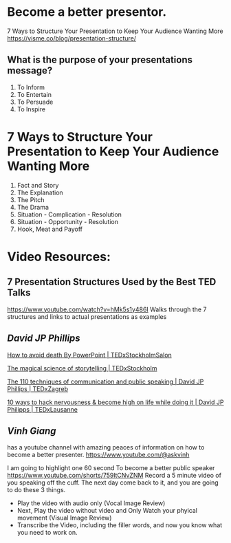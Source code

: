# Become a better presentor.

7 Ways to Structure Your Presentation to Keep Your Audience Wanting More
https://visme.co/blog/presentation-structure/

## What is the purpose of your presentations message?

1. To Inform
2. To Entertain
3. To Persuade
4. To Inspire


# 7 Ways to Structure Your Presentation to Keep Your Audience Wanting More

1. Fact and Story
2. The Explanation
3. The Pitch
4. The Drama
5. Situation - Complication - Resolution
6. Situation - Opportunity - Resolution
7. Hook, Meat and Payoff


# Video Resources:

## 7 Presentation Structures Used by the Best TED Talks

https://www.youtube.com/watch?v=hMk5s1y486I
Walks through the 7 structures and links to actual presentations as examples

## *David JP Phillips*

[How to avoid death By PowerPoint | TEDxStockholmSalon](https://www.youtube.com/watch?v=hMk5s1y486I)

[The magical science of storytelling | TEDxStockholm](https://www.youtube.com/watch?v=Nj-hdQMa3uA)

[The 110 techniques of communication and public speaking | David JP Phillips | TEDxZagreb](https://www.youtube.com/watch?v=K0pxo-dS9Hc)

[10 ways to hack nervousness & become high on life while doing it | David JP Philipps | TEDxLausanne](https://www.youtube.com/watch?v=Z9UPp8FANF0)


## *Vinh Giang* 

has a youtube channel with amazing peaces of information on how to become a better presenter.
https://www.youtube.com/@askvinh

I am going to highlight one 60 second
To become a better public speaker
https://www.youtube.com/shorts/759ltCNvZNM
Record a 5 minute video of you speaking off the cuff.
The next day come back to it, and you are going to do these 3 things.


* Play the video with audio only (Vocal Image Review)
* Next, Play the video without video and Only Watch your phyical movement (Visual Image Review)
* Transcribe the Video, including the filler words, and now you know what you need to work on.


